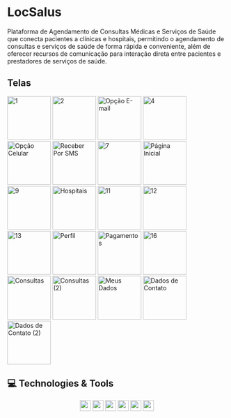 # LocSalus
Plataforma de Agendamento de Consultas Médicas e Serviços de Saúde que conecta pacientes a clínicas e hospitais, permitindo o agendamento de consultas e serviços de saúde de forma rápida e conveniente, além de oferecer recursos de comunicação para interação direta entre pacientes e prestadores de serviços de saúde.
## Telas
<!-- Primeira linha de imagens -->
<img src="https://github.com/54Brendon/LocSalus/assets/66092599/a027630a-8da0-4c9e-8e72-37ac57db401d" alt="1" width="100" height="auto">
<img src="https://github.com/54Brendon/LocSalus/assets/66092599/2b03c237-8c0a-45f4-9d05-9d70e4aba779" alt="2" width="100" height="auto">
<img src="https://github.com/54Brendon/LocSalus/assets/66092599/2e5d7585-c092-4141-8045-cf84c89b0c06" alt="Opção E-mail" width="100" height="auto">
<img src="https://github.com/54Brendon/LocSalus/assets/66092599/7d3eab29-4415-4a0d-9e99-b75dd113d485" alt="4" width="100" height="auto">
<img src="https://github.com/54Brendon/LocSalus/assets/66092599/123f3ead-a570-4334-9a7c-de2c699e3671" alt="Opção Celular" width="100" height="auto">
<img src="https://github.com/54Brendon/LocSalus/assets/66092599/260f48ca-f98b-4da3-8e9b-96160c7ec0e6" alt="Receber Por SMS" width="100" height="auto">

<!-- Segunda linha de imagens -->
<img src="https://github.com/54Brendon/LocSalus/assets/66092599/778eeb3b-c212-45ac-8fc0-97d8310ab3e3" alt="7" width="100" height="auto">
<img src="https://github.com/54Brendon/LocSalus/assets/66092599/ab491780-d2c6-4f9e-98db-49d96403ea12" alt="Página Inicial" width="100" height="auto">
<img src="https://github.com/54Brendon/LocSalus/assets/66092599/b77dad3f-040c-4544-b481-9f4e3fead02c" alt="9" width="100" height="auto">
<img src="https://github.com/54Brendon/LocSalus/assets/66092599/73174d44-c2f6-4772-bf62-7924a82eed30" alt="Hospitais" width="100" height="auto">
<img src="https://github.com/54Brendon/LocSalus/assets/66092599/ee41c0a3-04a8-4ec1-80e2-6c3e9ef94d06" alt="11" width="100" height="auto">
<img src="https://github.com/54Brendon/LocSalus/assets/66092599/ab87cbf1-6843-4df2-8be5-b3f123c9635f" alt="12" width="100" height="auto">

<!-- Terceira linha de imagens -->
<img src="https://github.com/54Brendon/LocSalus/assets/66092599/c812f6ec-718e-4022-816b-794a9e97e759" alt="13" width="100" height="auto">
<img src="https://github.com/54Brendon/LocSalus/assets/66092599/e1f2906d-d83c-43fa-9752-a6075e265174" alt="Perfil" width="100" height="auto">
<img src="https://github.com/54Brendon/LocSalus/assets/66092599/060476ad-0d21-4f5b-ac3a-06cbed286bda" alt="Pagamentos" width="100" height="auto">
<img src="https://github.com/54Brendon/LocSalus/assets/66092599/1559c0cc-40a7-4c71-9df9-58c951dc1af3" alt="16" width="100" height="auto">
<img src="https://github.com/54Brendon/LocSalus/assets/66092599/af0b7b22-afc8-4df7-812e-56267e64a8ad" alt="Consultas" width="100" height="auto">
<img src="https://github.com/54Brendon/LocSalus/assets/66092599/86047ac6-45f2-4e77-bb18-0235bbd82940" alt="Consultas (2)" width="100" height="auto">

<!-- Quarta linha de imagens -->
<img src="https://github.com/54Brendon/LocSalus/assets/66092599/48357a2b-154c-410c-82b0-101e2ea868ed" alt="Meus Dados" width="100" height="auto">
<img src="https://github.com/54Brendon/LocSalus/assets/66092599/1d68f071-4160-4ee6-aa66-61b3dcb0d50b" alt="Dados de Contato" width="100" height="auto">
<img src="https://github.com/54Brendon/LocSalus/assets/66092599/86851968-361e-482e-86b7-f7068cf1900f" alt="Dados de Contato (2)" width="100" height="auto">


## 💻 Technologies & Tools

<p align="center">
  <img src="https://img.shields.io/badge/react%20-%2320232a.svg?&style=for-the-badge&logo=react&logoColor=%2361DAFB" height="25"/>
  <img src="https://img.shields.io/badge/-GitHub-181717?style=flat-square&logo=github" height="25"/>
  <img src="https://img.icons8.com/color/48/000000/sql.png" height="25"/>
  <img src="https://img.icons8.com/color/48/000000/canva.png" height="25"/>
  <img src="http://ullizee.files.wordpress.com/2013/01/scrum-org-logo-circles.png" height="25"/>
  <img src="https://img.icons8.com/color/48/000000/figma.png" height="25"/>
</p>



